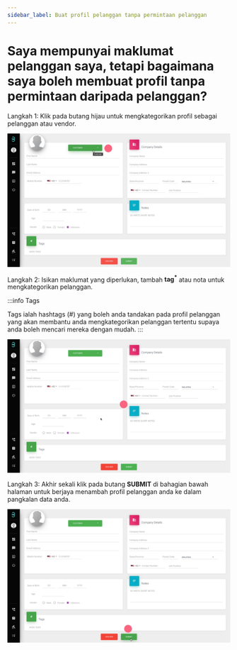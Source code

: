 ```yaml
---
sidebar_label: Buat profil pelanggan tanpa permintaan pelanggan
---
```

# Saya mempunyai maklumat pelanggan saya, tetapi bagaimana saya boleh membuat profil tanpa permintaan daripada pelanggan?

Langkah 1: Klik pada butang hijau untuk mengkategorikan profil sebagai pelanggan atau vendor.

![image info](../../../static/img/q7/step1.jpg)

Langkah 2: Isikan maklumat yang diperlukan, tambah **tag<sup>*</sup>** atau nota untuk mengkategorikan pelanggan.

:::info Tags

Tags ialah hashtags (#) yang boleh anda tandakan pada profil pelanggan yang akan membantu anda mengkategorikan pelanggan tertentu supaya anda boleh mencari mereka dengan mudah.
:::

![image info](../../../static/img/q7/step2.jpg)

Langkah 3: Akhir sekali klik pada butang **SUBMIT** di bahagian bawah halaman untuk berjaya menambah profil pelanggan anda ke dalam pangkalan data anda.

![image info](../../../static/img/q7/step3.jpg)
